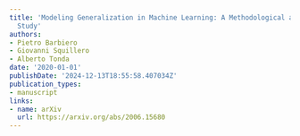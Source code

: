 ```yaml
---
title: 'Modeling Generalization in Machine Learning: A Methodological and Computational
  Study'
authors:
- Pietro Barbiero
- Giovanni Squillero
- Alberto Tonda
date: '2020-01-01'
publishDate: '2024-12-13T18:55:58.407034Z'
publication_types:
- manuscript
links:
- name: arXiv
  url: https://arxiv.org/abs/2006.15680
---
```

